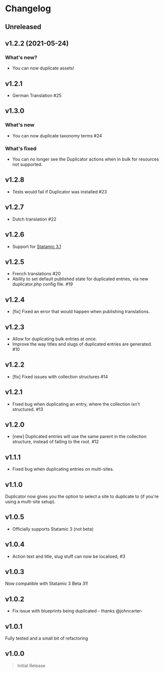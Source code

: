 # Changelog

## Unreleased

## v1.2.2 (2021-05-24)

### What's new?

* You can now duplicate assets!

## v1.2.1

* German Translation #25

## v1.3.0

### What's new

* You can now duplicate taxonomy terms #24

### What's fixed

* You can no longer see the Duplicator actions when in bulk for resources not supported.

## v1.2.8

* Tests would fail if Duplicator was installed #23

## v1.2.7

* Dutch translation #22

## v1.2.6

* Support for [Statamic 3.1](https://statamic.com/blog/statamic-3.1-lunch-party)

## v1.2.5

* French translations #20
* Ability to set default published state for duplicated entries, via new duplicator.php config file. #19

## v1.2.4

* [fix] Fixed an error that would happen when publishing translations.

## v1.2.3

* Allow for duplicating bulk entries at once.
* Improve the way titles and slugs of duplicated entries are generated. #10

## v1.2.2

* [fix] Fixed issues with collection structures #14

## v1.2.1

* Fixed bug when duplicating an entry, where the collection isn't structured. #13

## v1.2.0

* [new] Duplicated entries will use the same parent in the collection structure, instead of falling to the root. #12

## v1.1.1

* Fixed bug when duplicating entries on multi-sites.

## v1.1.0

Duplicator now gives you the option to select a site to duplicate to (if you're using a multi-site setup).

## v1.0.5

* Officially supports Statamic 3 (not beta)

## v1.0.4

* Action text and title, slug stuff can now be localised, #3

## v1.0.3

Now compatible with Statamic 3 Beta 31!

## v1.0.2

* Fix issue with blueprints being duplicated - thanks @johncarter-

## v1.0.1

Fully tested and a small bit of refactoring

## v1.0.0

> Initial Release

